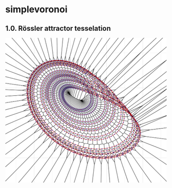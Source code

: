 # simplevoronoi

## 1.0. Rössler attractor tesselation
![Rössler tesselation example](https://raw.githubusercontent.com/SFI-CSSS2016/simplevoronoi/master/src/resources/site/rossell_tesselation.png)
